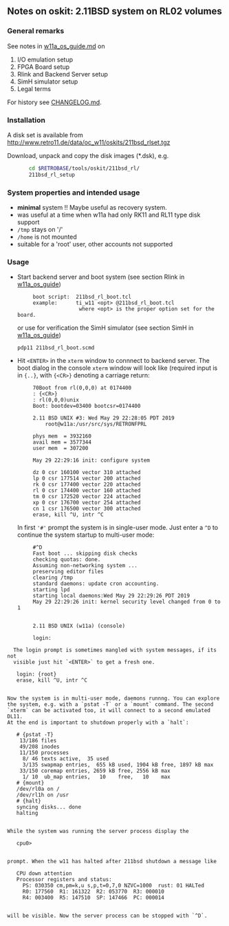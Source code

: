 ## Notes on oskit: 2.11BSD system on RL02 volumes

### General remarks
See notes in [w11a_os_guide.md](../../../doc/w11a_os_guide.md) on
  1. I/O emulation setup
  2. FPGA Board setup
  3. Rlink and Backend Server setup
  4. SimH simulator setup
  5. Legal terms
  
For history see [CHANGELOG.md](CHANGELOG.md).

### Installation
A disk set is available from
http://www.retro11.de/data/oc_w11/oskits/211bsd_rlset.tgz

Download, unpack and copy the disk images (*.dsk), e.g.
```bash
       cd $RETROBASE/tools/oskit/211bsd_rl/
       211bsd_rl_setup
```

### System properties and intended usage
- **minimal** system !! Maybe useful as recovery system.
- was useful at a time when w11a had only RK11 and RL11 type disk support
- `/tmp` stays on '/'
- `/home` is not mounted
- suitable for a 'root' user, other accounts not supported

### Usage

- Start backend server and boot system (see section Rlink in
  [w11a_os_guide](../../../doc/w11a_os_guide.md#user-content-rlink))
  ```
       boot script:  211bsd_rl_boot.tcl
       example:      ti_w11 <opt> @211bsd_rl_boot.tcl
                      where <opt> is the proper option set for the board.
  ```
  or use for verification the SimH simulator  (see section SimH in
  [w11a_os_guide](../../../doc/w11a_os_guide.md#user-content-simh))
  ```
  pdp11 211bsd_rl_boot.scmd
  ```

- Hit `<ENTER>` in the `xterm` window to connnect to backend server.
  The boot dialog in the console `xterm` window will look like
  (required input is in `{..}`, with `{<CR>}` denoting a carriage return:
  ```
       70Boot from rl(0,0,0) at 0174400
       : {<CR>}
       : rl(0,0,0)unix
       Boot: bootdev=03400 bootcsr=0174400

       2.11 BSD UNIX #3: Wed May 29 22:28:05 PDT 2019
           root@w11a:/usr/src/sys/RETRONFPRL

       phys mem  = 3932160
       avail mem = 3577344
       user mem  = 307200

       May 29 22:29:16 init: configure system

       dz 0 csr 160100 vector 310 attached
       lp 0 csr 177514 vector 200 attached
       rk 0 csr 177400 vector 220 attached
       rl 0 csr 174400 vector 160 attached
       tm 0 csr 172520 vector 224 attached
       xp 0 csr 176700 vector 254 attached
       cn 1 csr 176500 vector 300 attached
       erase, kill ^U, intr ^C
  ```

  In first `'#'` prompt the system is in single-user mode. Just enter a `^D` 
  to continue the system startup to multi-user mode:
  ```
       #^D      
       Fast boot ... skipping disk checks
       checking quotas: done.
       Assuming non-networking system ...
       preserving editor files
       clearing /tmp
       standard daemons: update cron accounting.
       starting lpd
       starting local daemons:Wed May 29 22:29:26 PDT 2019
       May 29 22:29:26 init: kernel security level changed from 0 to 1
       
       
       2.11 BSD UNIX (w11a) (console)
       
       login:
```
  The login prompt is sometimes mangled with system messages, if its not
  visible just hit `<ENTER>` to get a fresh one.
  ```
       login: {root}
       erase, kill ^U, intr ^C
  ```

  Now the system is in multi-user mode, daemons runnng. You can explore
  the system, e.g. with a `pstat -T` or a `mount` command. The second
  `xterm` can be activated too, it will connect to a second emulated DL11.
  At the end is important to shutdown properly with a `halt`:
  ```
       # {pstat -T}
        13/186 files
        49/208 inodes
        11/150 processes
         8/ 46 texts active,  35 used
         3/135 swapmap entries,  655 kB used, 1904 kB free, 1897 kB max
        33/150 coremap entries, 2659 kB free, 2556 kB max
         1/ 10  ub_map entries,   10    free,   10    max
       # {mount}
       /dev/rl0a on /
       /dev/rl1h on /usr
       # {halt}
       syncing disks... done
       halting
  ```

  While the system was running the server process display the
  ```
       cpu0> 
  ```

  prompt. When the w11 has halted after 211bsd shutdown a message like
  ```
       CPU down attention
       Processor registers and status:
         PS: 030350 cm,pm=k,u s,p,t=0,7,0 NZVC=1000  rust: 01 HALTed
         R0: 177560  R1: 161322  R2: 053770  R3: 000010
         R4: 003400  R5: 147510  SP: 147466  PC: 000014
   ```

   will be visible. Now the server process can be stopped with `^D`.
